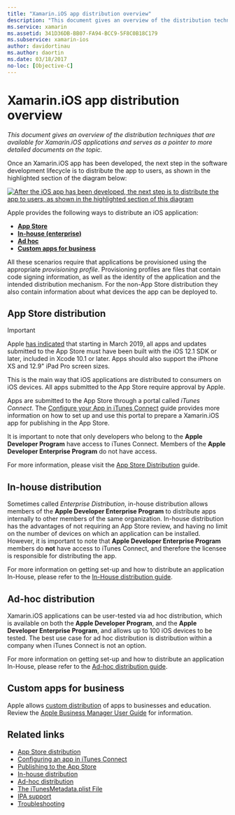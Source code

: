 ```yaml
---
title: "Xamarin.iOS app distribution overview"
description: "This document gives an overview of the distribution techniques that are available for Xamarin.iOS applications and serves as a pointer to more detailed documents on the topic."
ms.service: xamarin
ms.assetid: 341D36DB-BB07-FA94-BCC9-5F8C0B18C179
ms.subservice: xamarin-ios
author: davidortinau
ms.author: daortin
ms.date: 03/18/2017
no-loc: [Objective-C]
---
```


# Xamarin.iOS app distribution overview

_This document gives an overview of the distribution techniques that are available for Xamarin.iOS applications and serves as a pointer to more detailed documents on the topic._

Once an Xamarin.iOS app has been developed, the next step in the software development lifecycle is to distribute the app to users, as shown in the highlighted section of the diagram below:

[![After the iOS app has been developed, the next step is to distribute the app to users, as shown in the highlighted section of this diagram](images/publishingdiagram.png)](images/publishingdiagram.png#lightbox)

Apple provides the following ways to distribute an iOS application:

- [**App Store**](#app-store-distribution)
- [**In-house (enterprise)**](#in-house-distribution)
- [**Ad hoc**](#ad-hoc-distribution)
- [**Custom apps for business**](#custom-apps-for-business)

All these scenarios require that applications be provisioned using the appropriate *provisioning profile*. Provisioning profiles are files that contain code signing information, as well as the identity of the application and the intended distribution mechanism. For the non-App Store distribution they also contain information about what devices the app can be deployed to.

## App Store distribution

> [!IMPORTANT]
> Apple [has indicated](https://developer.apple.com/ios/submit/) that
> starting in March 2019, all apps and updates submitted to the App Store
> must have been built with the iOS 12.1 SDK or later, included in Xcode 10.1 or later.
> Apps should also support the iPhone XS and 12.9" iPad Pro screen sizes.

This is the main way that iOS applications are distributed to consumers on iOS devices. All apps submitted to the App Store require approval by Apple.

Apps are submitted to the App Store through a portal called *iTunes Connect*. The [Configure your App in iTunes Connect](~/ios/deploy-test/app-distribution/app-store-distribution/itunesconnect.md) guide provides more information on how to set up and use this portal to prepare a Xamarin.iOS app for publishing in the App Store.

It is important to note that only developers who belong to the **Apple Developer Program** have access to iTunes Connect. Members of the **Apple Developer Enterprise Program** do not have access.

For more information, please visit the [App Store Distribution](~/ios/deploy-test/app-distribution/app-store-distribution/index.md) guide.

## In-house distribution

Sometimes called *Enterprise Distribution*, in-house distribution allows members of the **Apple Developer Enterprise Program** to distribute apps internally to other members of the same organization. In-house distribution has the advantages of not requiring an App Store review, and having no limit on the number of devices on which an application can be installed. However, it is important to note that **Apple Developer Enterprise Program** members do **not** have access to iTunes Connect, and therefore the licensee is responsible for distributing the app.

For more information on getting set-up and how to distribute an application In-House, please refer to the [In-House distribution guide](~/ios/deploy-test/app-distribution/in-house-distribution.md).

## Ad-hoc distribution

Xamarin.iOS applications can be user-tested via ad hoc distribution, which is available on both the **Apple Developer Program**, and the **Apple Developer Enterprise Program**, and allows up to 100 iOS devices to be tested. The best use case for ad hoc distribution is distribution within a company when iTunes Connect is not an option.

For more information on getting set-up and how to distribute an application In-House, please refer to the [Ad-hoc distribution guide](~/ios/deploy-test/app-distribution/ad-hoc-distribution.md).

## Custom apps for business

Apple allows [custom distribution](https://developer.apple.com/business/custom-apps/) of apps to businesses and education. Review the [Apple Business Manager User Guide](https://support.apple.com/guide/apple-business-manager/welcome/web) for information.

## Related links

- [App Store distribution](~/ios/deploy-test/app-distribution/app-store-distribution/index.md)
- [Configuring an app in iTunes Connect](~/ios/deploy-test/app-distribution/app-store-distribution/itunesconnect.md)
- [Publishing to the App Store](~/ios/deploy-test/app-distribution/app-store-distribution/publishing-to-the-app-store.md)
- [In-house distribution](~/ios/deploy-test/app-distribution/in-house-distribution.md)
- [Ad-hoc distribution](~/ios/deploy-test/app-distribution/ad-hoc-distribution.md)
- [The iTunesMetadata.plist File](~/ios/deploy-test/app-distribution/itunesmetadata.md)
- [IPA support](~/ios/deploy-test/app-distribution/ipa-support.md)
- [Troubleshooting](~/ios/deploy-test/troubleshooting.md)
